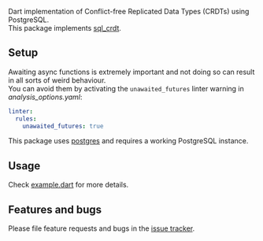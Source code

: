Dart implementation of Conflict-free Replicated Data Types (CRDTs) using PostgreSQL.  
This package implements [sql_crdt](https://github.com/cachapa/sql_crdt).

## Setup

Awaiting async functions is extremely important and not doing so can result in all sorts of weird behaviour.  
You can avoid them by activating the `unawaited_futures` linter warning in *analysis_options.yaml*:

```yaml
linter:
  rules:
    unawaited_futures: true
```

This package uses [postgres](https://pub.dev/packages/postgres) and requires a working PostgreSQL instance.

## Usage

Check [example.dart](https://github.com/cachapa/sql_crdt/blob/master/postgres_crdt/example/example.dart) for more details.

## Features and bugs

Please file feature requests and bugs in the [issue tracker](https://github.com/cachapa/sql_crdt/issues).
